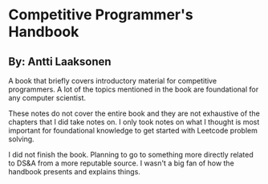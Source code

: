 # Competitive Programmer's Handbook
## By: Antti Laaksonen

A book that briefly covers introductory material for competitive programmers. A lot of the topics mentioned in the book are foundational for any computer scientist.

These notes do not cover the entire book and they are not exhaustive of the chapters that I did take notes on. I only took notes on what I thought is most important for foundational knowledge to get started with Leetcode problem solving.

I did not finish the book. Planning to go to something more directly related to DS&A from a more reputable source. I wasn't a big fan of how the handbook presents and explains things.